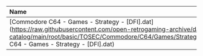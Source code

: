 |Name|Size|
|:---|---:|
|[Commodore C64 - Games - Strategy - [DFI].dat](https://raw.githubusercontent.com/open-retrogaming-archive/dat-catalog/main/root/basic/TOSEC/Commodore/C64/Games/Strategy/[DFI]/Commodore C64 - Games - Strategy - [DFI].dat)|2971|
